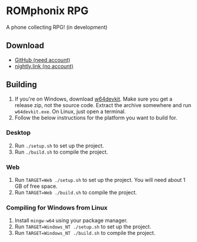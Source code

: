 # ROMphonix RPG
A phone collecting RPG! (in development)

## Download
* [GitHub (need account)](https://github.com/gtrxAC/romphonix-rpg-new/releases)
* [nightly.link (no account)](https://nightly.link/gtrxAC/romphonix-rpg-new/workflows/main/main)

## Building
1. If you're on Windows, download [w64devkit](https://github.com/skeeto/w64devkit/releases). Make sure you get a release zip, not the source code. Extract the archive somewhere and run `w64devkit.exe`. On Linux, just open a terminal.
2. Follow the below instructions for the platform you want to build for.

### Desktop
2. Run `./setup.sh` to set up the project.
3. Run `./build.sh` to compile the project.

### Web
1. Run `TARGET=Web ./setup.sh` to set up the project. You will need about 1 GB of free space.
2. Run `TARGET=Web ./build.sh` to compile the project.

### Compiling for Windows from Linux
1. Install `mingw-w64` using your package manager.
2. Run `TARGET=Windows_NT ./setup.sh` to set up the project.
3. Run `TARGET=Windows_NT ./build.sh` to compile the project.